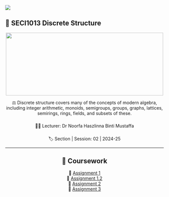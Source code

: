 ![](https://user-images.githubusercontent.com/18350557/176309783-0785949b-9127-417c-8b55-ab5a4333674e.gif) 
## 🧮 SECI1013 Discrete Structure

<head>
<center>
<p align="center"> <img src="https://www.cs.hunter.cuny.edu/~saad/courses/dm/chairs.jpg" height="200" ; width="500"> </p>

⚖️
Discrete structure covers many of the concepts of modern algebra, including integer arithmetic, monoids, semigroups, groups, graphs, lattices, semirings, rings, fields, and subsets of these.

###
👩‍🏫
Lecturer: Dr Noorfa Haszlinna Binti Mustaffa
###
🏷️
Section | Session: 02 | 2024-25

-----------
## 📜 Coursework
💫 [Assignment 1]() <br>
💫 [Assignment 1.2]() <br>
💫 [Assignment 2]() <br>
💫 [Assignment 3]() <br>
